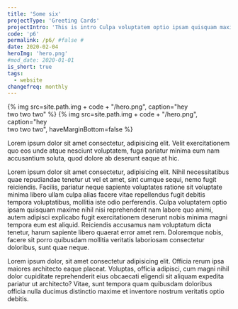 ```yaml
---
title: 'Some six'
projectType: 'Greeting Cards'
projectIntro: 'This is intro Culpa voluptatem optio ipsam quisquam maxime nihil nisi reprehenderit nam labore quo animi, autem adipisci explicabo fugit exercitationem deserunt nobis minima magni tempora eum est aliquid. Reiciendis accusamus nam voluptatum dicta tenetur'
code: 'p6'
permalink: /p6/ #false #
date: 2020-02-04
heroImg: 'hero.png'
#mod_date: 2020-01-01
is_short: true
tags: 
  - website
changefreq: monthly
---
```


{% img src=site.path.img + code + "/hero.png", caption="hey<br>two two two" %}
{% img src=site.path.img + code + "/hero.png", caption="hey<br>two two two", haveMarginBottom=false %}

<!-- {% testo ["/assets/img/p6/hero.png", "/assets/img/p6/hero.png"] %} -->

Lorem ipsum dolor sit amet consectetur, adipisicing elit. Velit exercitationem quo eos unde atque nesciunt voluptatem, fuga pariatur minima eum nam accusantium soluta, quod dolore ab deserunt eaque at hic.

Lorem ipsum dolor sit amet consectetur, adipisicing elit. Nihil necessitatibus quae repudiandae tenetur ut vel et amet, sint cumque sequi, nemo fugit reiciendis. Facilis, pariatur neque sapiente voluptates ratione sit voluptate minima libero ullam culpa alias facere vitae repellendus fugit debitis tempora voluptatibus, mollitia iste odio perferendis. Culpa voluptatem optio ipsam quisquam maxime nihil nisi reprehenderit nam labore quo animi, autem adipisci explicabo fugit exercitationem deserunt nobis minima magni tempora eum est aliquid. Reiciendis accusamus nam voluptatum dicta tenetur, harum sapiente libero quaerat error amet rem. Doloremque nobis, facere sit porro quibusdam mollitia veritatis laboriosam consectetur doloribus, sunt quae neque.

Lorem ipsum dolor, sit amet consectetur adipisicing elit. Officia rerum ipsa maiores architecto eaque placeat. Voluptas, officia adipisci, cum magni nihil dolor cupiditate reprehenderit eius obcaecati eligendi sit aliquam expedita pariatur ut architecto? Vitae, sunt tempora quam quibusdam doloribus officia nulla ducimus distinctio maxime et inventore nostrum veritatis optio debitis.